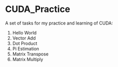 # CUDA_Practice

A set of tasks for my practice and learning of CUDA:

1. Hello World
2. Vector Add
3. Dot Product
4. Pi Estimation
5. Matrix Transpose
6. Matrix Multiply
